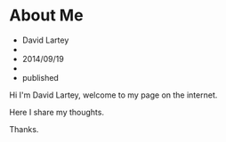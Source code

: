 # About Me
- David Lartey
- 
- 2014/09/19
- 
- published

Hi I'm David Lartey, welcome to my page on the internet.

Here I share my thoughts.

Thanks.